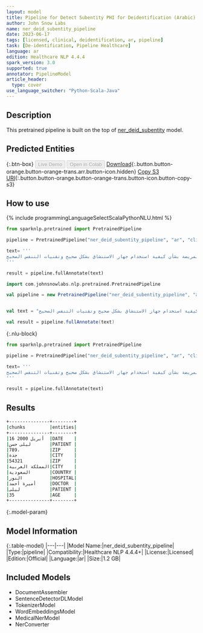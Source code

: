 ```yaml
---
layout: model
title: Pipeline for Detect Subentity PHI for Deidentification (Arabic)
author: John Snow Labs
name: ner_deid_subentity_pipeline
date: 2023-06-17
tags: [licensed, clinical, deidentification, ar, pipeline]
task: [De-identification, Pipeline Healthcare]
language: ar
edition: Healthcare NLP 4.4.4
spark_version: 3.0
supported: true
annotator: PipelineModel
article_header:
  type: cover
use_language_switcher: "Python-Scala-Java"
---
```


## Description

This pretrained pipeline is built on the top of [ner_deid_subentity](https://nlp.johnsnowlabs.com/2023/05/29/ner_deid_subentity_ar.html) model.

## Predicted Entities



{:.btn-box}
<button class="button button-orange" disabled>Live Demo</button>
<button class="button button-orange" disabled>Open in Colab</button>
[Download](https://s3.amazonaws.com/auxdata.johnsnowlabs.com/clinical/models/ner_deid_subentity_pipeline_ar_4.4.4_3.0_1686999653718.zip){:.button.button-orange.button-orange-trans.arr.button-icon.hidden}
[Copy S3 URI](s3://auxdata.johnsnowlabs.com/clinical/models/ner_deid_subentity_pipeline_ar_4.4.4_3.0_1686999653718.zip){:.button.button-orange.button-orange-trans.button-icon.button-copy-s3}

## How to use

<div class="tabs-box" markdown="1">
{% include programmingLanguageSelectScalaPythonNLU.html %}

```python
from sparknlp.pretrained import PretrainedPipeline

pipeline = PretrainedPipeline("ner_deid_subentity_pipeline", "ar", "clinical/models")

text= '''
ملاحظات سريرية - مريض الربو. التاريخ: 16 أبريل 2000. اسم المريضة: ليلى حسن. العنوان: شارع المعرفة، مبنى رقم 789، حي الأمانة، جدة. الرمز البريدي: 54321. البلد: المملكة العربية السعودية. اسم المستشفى: مستشفى النور. اسم الطبيب: د. أميرة أحمد. تفاصيل الحالة: المريضة ليلى حسن، البالغة من العمر 35 عامًا، تعاني من مرض الربو المزمن. تشكو من ضيق التنفس والسعال المتكرر والشهيق الشديد. تم تشخيصها بمرض الربو بناءً على تاريخها الطبي واختبارات وظائف الرئة. الخطة: تم وصف مضادات الالتهاب غير الستيرويدية والموسعات القصبية لتحسين التنفس وتقليل التهيج. يجب على المريضة حمل معها جهاز الاستنشاق في حالة حدوث نوبة ربو حادة. يتعين على المريضة تجنب التحسس من العوامل المسببة للربو، مثل الدخان والغبار والحيوانات الأليفة. يجب مراقبة وظائف الرئة بانتظام ومتابعة التعليمات الطبية المتعلقة بمرض الربو. تعليم المريضة بشأن كيفية استخدام جهاز الاستنشاق بشكل صحيح وتقنيات التنفس الصحيح.
'''

result = pipeline.fullAnnotate(text)
```
```scala
import com.johnsnowlabs.nlp.pretrained.PretrainedPipeline

val pipeline = new PretrainedPipeline("ner_deid_subentity_pipeline", "ar", "clinical/models")


val text = "ملاحظات سريرية - مريض الربو. التاريخ: 16 أبريل 2000. اسم المريضة: ليلى حسن. العنوان: شارع المعرفة، مبنى رقم 789، حي الأمانة، جدة. الرمز البريدي: 54321. البلد: المملكة العربية السعودية. اسم المستشفى: مستشفى النور. اسم الطبيب: د. أميرة أحمد. تفاصيل الحالة: المريضة ليلى حسن، البالغة من العمر 35 عامًا، تعاني من مرض الربو المزمن. تشكو من ضيق التنفس والسعال المتكرر والشهيق الشديد. تم تشخيصها بمرض الربو بناءً على تاريخها الطبي واختبارات وظائف الرئة. الخطة: تم وصف مضادات الالتهاب غير الستيرويدية والموسعات القصبية لتحسين التنفس وتقليل التهيج. يجب على المريضة حمل معها جهاز الاستنشاق في حالة حدوث نوبة ربو حادة. يتعين على المريضة تجنب التحسس من العوامل المسببة للربو، مثل الدخان والغبار والحيوانات الأليفة. يجب مراقبة وظائف الرئة بانتظام ومتابعة التعليمات الطبية المتعلقة بمرض الربو. تعليم المريضة بشأن كيفية استخدام جهاز الاستنشاق بشكل صحيح وتقنيات التنفس الصحيح."

val result = pipeline.fullAnnotate(text)
```

{:.nlu-block}
```python
from sparknlp.pretrained import PretrainedPipeline

pipeline = PretrainedPipeline("ner_deid_subentity_pipeline", "ar", "clinical/models")

text= '''
ملاحظات سريرية - مريض الربو. التاريخ: 16 أبريل 2000. اسم المريضة: ليلى حسن. العنوان: شارع المعرفة، مبنى رقم 789، حي الأمانة، جدة. الرمز البريدي: 54321. البلد: المملكة العربية السعودية. اسم المستشفى: مستشفى النور. اسم الطبيب: د. أميرة أحمد. تفاصيل الحالة: المريضة ليلى حسن، البالغة من العمر 35 عامًا، تعاني من مرض الربو المزمن. تشكو من ضيق التنفس والسعال المتكرر والشهيق الشديد. تم تشخيصها بمرض الربو بناءً على تاريخها الطبي واختبارات وظائف الرئة. الخطة: تم وصف مضادات الالتهاب غير الستيرويدية والموسعات القصبية لتحسين التنفس وتقليل التهيج. يجب على المريضة حمل معها جهاز الاستنشاق في حالة حدوث نوبة ربو حادة. يتعين على المريضة تجنب التحسس من العوامل المسببة للربو، مثل الدخان والغبار والحيوانات الأليفة. يجب مراقبة وظائف الرئة بانتظام ومتابعة التعليمات الطبية المتعلقة بمرض الربو. تعليم المريضة بشأن كيفية استخدام جهاز الاستنشاق بشكل صحيح وتقنيات التنفس الصحيح.
'''

result = pipeline.fullAnnotate(text)
```
</div>

## Results

```bash
+---------------+--------+
|chunks         |entities|
+---------------+--------+
|16 أبريل 2000  |DATE    |
|ليلى حسن       |PATIENT |
|789،           |ZIP     |
|جدة            |CITY    |
|54321          |ZIP     |
|المملكة العربية|CITY    |
|السعودية       |COUNTRY |
|النور          |HOSPITAL|
|أميرة أحمد     |DOCTOR  |
|ليلى           |PATIENT |
|35             |AGE     |
+---------------+--------+
```

{:.model-param}
## Model Information

{:.table-model}
|---|---|
|Model Name:|ner_deid_subentity_pipeline|
|Type:|pipeline|
|Compatibility:|Healthcare NLP 4.4.4+|
|License:|Licensed|
|Edition:|Official|
|Language:|ar|
|Size:|1.2 GB|

## Included Models

- DocumentAssembler
- SentenceDetectorDLModel
- TokenizerModel
- WordEmbeddingsModel
- MedicalNerModel
- NerConverter